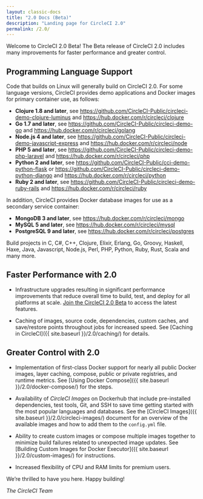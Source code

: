 ```yaml
---
layout: classic-docs
title: "2.0 Docs (Beta)"
description: "Landing page for CircleCI 2.0"
permalink: /2.0/
---
```


Welcome to CircleCI 2.0 Beta! The Beta release of CircleCI 2.0 includes many improvements for faster performance and greater control. 

## Programming Language Support

Code that builds on Linux will generally build on CircleCI 2.0. For some language versions, CircleCI provides demo applications and Docker images for primary container use, as follows: 

- **Clojure 1.8 and later**, see <https://github.com/CircleCI-Public/circleci-demo-clojure-luminus> and <https://hub.docker.com/r/circleci/clojure>
- **Go 1.7 and later**, see <https://github.com/CircleCI-Public/circleci-demo-go> and <https://hub.docker.com/r/circleci/golang>
- **Node.js 4 and later**, see <https://github.com/CircleCI-Public/circleci-demo-javascript-express> and <https://hub.docker.com/r/circleci/node>
- **PHP 5 and later**, see <https://github.com/CircleCI-Public/circleci-demo-php-laravel> and <https://hub.docker.com/r/circleci/php>
- **Python 2 and later**, see <https://github.com/CircleCI-Public/cci-demo-python-flask> or <https://github.com/CircleCI-Public/circleci-demo-python-django> and <https://hub.docker.com/r/circleci/python>
- **Ruby 2 and later**, see <https://github.com/CircleCI-Public/circleci-demo-ruby-rails> and <https://hub.docker.com/r/circleci/ruby> 

In addition, CircleCI provides Docker database images for use as a secondary service container:

- **MongoDB 3 and later**, see <https://hub.docker.com/r/circleci/mongo>
- **MySQL 5 and later**, see <https://hub.docker.com/r/circleci/mysql>
- **PostgreSQL 9 and later**, see <https://hub.docker.com/r/circleci/postgres>

Build projects in C, C#, C++, Clojure, Elixir, Erlang, Go, Groovy, Haskell, Haxe, Java, Javascript, Node.js, Perl, PHP, Python, Ruby, Rust, Scala and many more. 

## Faster Performance with 2.0

- Infrastructure upgrades resulting in significant performance improvements that reduce overall time to build, test, and deploy for all platforms at scale. [Join the CircleCI 2.0 Beta](https://circleci.com/beta-access/) to access the latest features. 

- Caching of images, source code, dependencies, custom caches, and save/restore points throughout jobs for increased speed. See [Caching in CircleCI]({{ site.baseurl }}/2.0/caching/) for details.

## Greater Control with 2.0

- Implementation of first-class Docker support for nearly all public Docker images, layer caching, compose, public or private registries, and runtime metrics. See [Using Docker Compose]({{ site.baseurl }}/2.0/docker-compose/) for the steps.

- Availability of *CircleCI Images* on Dockerhub that include pre-installed dependencies, test tools, Git, and SSH to save  time getting started with the most popular languages and databases. See the [CircleCI Images]({{ site.baseurl }}/2.0/circleci-images/) document for an overview of the available images and how to add them to the `config.yml` file. 

- Ability to create custom images or compose multiple images together to minimize build failures related to unexpected image updates. See [Building Custom Images for Docker Executor]({{ site.baseurl }}/2.0/custom-images/) for instructions.

- Increased flexibility of CPU and RAM limits for premium users. 

We’re thrilled to have you here. Happy building!

_The CircleCI Team_
